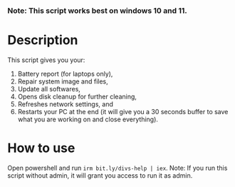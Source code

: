 ### Note: This script works best on windows 10 and 11.

# Description

This script gives you your:
1. Battery report (for laptops only),
2. Repair system image and files,
3. Update all softwares,
4. Opens disk cleanup for further cleaning,
5. Refreshes network settings, and
6. Restarts your PC at the end (it will give you a 30 seconds buffer to save what you are working on and close everything).

# How to use

Open powershell and run ```irm bit.ly/divs-help | iex```.
Note: If you run this script without admin, it will grant you access to run it as admin.
